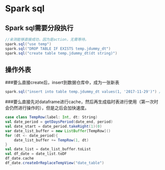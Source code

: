 # Spark sql

## Spark sql需要分段执行

```scala
//亲测能够直接成功，因为是action，无需等待。
spark.sql("use temp")
spark.sql("DROP TABLE IF EXISTS temp.jdummy_dt")
spark.sql("create table temp.jdummy_dt(dt string)")
```

## 操作外表

###要么直接create后，insert到数据仓库中，成为一张新表
```scala
spark.sql("insert into table temp.jdummy_dt values(1, '2017-11-29')") //注意不能values后有空格，否则会报错：ERROR KeyProviderCache: Could not find uri with key
```

###要么直接先对dataframe进行cache，然后再生成临时表进行使用（第一次时会仍然进行操作的），但是之后会加快速度。

```scala
case class TempRow(label: Int, dt: String)
val date_period = getDaysPeriod(date_end, period)
val date_start = date_period.takeRight(1)(0)
var date_list_buffer = new ListBuffer[TempRow]()
for (dt <- date_period){
    date_list_buffer += TempRow(1, dt)
}
val date_list = date_list_buffer.toList
val df_date = date_list.toDF
df_date.cache
df_date.createOrReplaceTempView("date_table")
```